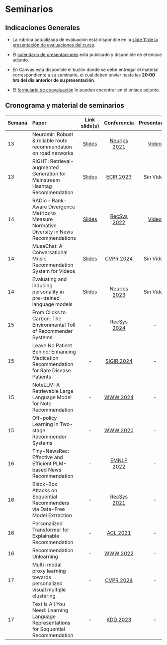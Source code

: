 # Seminarios

## Indicaciones Generales

- La rúbrica actualizada de evaluación está disponible en la [slide 11 de la presentación de evaluaciones del curso](https://uccl0-my.sharepoint.com/:p:/g/personal/dparras_uc_cl/EZ8G_FkyCKJAt6Fx23H7GWkBKl6ZeEdF9v222wJ5vAD5kA?e=xKdyxv&nav=eyJzSWQiOjI3MSwiY0lkIjoxODI4ODEzNjkzfQ). 

- El [calendario de presentaciones](https://uccl0-my.sharepoint.com/:x:/g/personal/dparras_uc_cl/ESvMv0yEcL1OiuPmfHbwIhABYW88ByAst9RWuDhkNIRkmg?e=SHOzqg) está publicado y disponible en el enlace adjunto.

- En Canvas está disponible el buzón donde se debe entregar el material correspondiente a su seminario, el cual deben enviar hasta las **20:00 hrs del día anterior de su presentación**.

- El [formulario de coevaluación](https://docs.google.com/forms/d/e/1FAIpQLSeVBcs37GbTIGxhxPoKGO5fC6epojtGuq69NUSO6vDNsg6exw/viewform?usp=preview) lo pueden encontrar en el enlace adjunto.

## Cronograma y material de seminarios

| Semana  | Paper            | Link slide(s) | Conferencia   | Presentación  |
|:--------|:-----------------|:-------------:|:-------------:|:-------------:|
|13       | Neuromlr: Robust & reliable route recommendation on road networks |[Slides](https://github.com/PUC-RecSys-Class/RecSysPUC-2025-1/blob/master/seminarios/NeuroMLR.pdf)|[Neurips 2021](https://proceedings.neurips.cc/paper_files/paper/2021/file/b922ede9c9eb9eabec1c1fecbdecb45d-Paper.pdf)|[Video](https://uccl0-my.sharepoint.com/:v:/g/personal/dparras_uc_cl/Ec3fyPRb6bVMofC9lU3JUyUBU0cWpWMzHqX6O5pLWnGTng?e=c3qT81&nav=eyJyZWZlcnJhbEluZm8iOnsicmVmZXJyYWxBcHAiOiJTdHJlYW1XZWJBcHAiLCJyZWZlcnJhbFZpZXciOiJTaGFyZURpYWxvZy1MaW5rIiwicmVmZXJyYWxBcHBQbGF0Zm9ybSI6IldlYiIsInJlZmVycmFsTW9kZSI6InZpZXcifX0%3D)|
|13       | RIGHT: Retrieval-augmented Generation for Mainstream Hashtag Recommendation |[Slides](https://github.com/PUC-RecSys-Class/RecSysPUC-2025-1/blob/master/seminarios/RIGHT_S_O_C.pdf)|[ECIR 2023](https://arxiv.org/pdf/2312.10466)|Sin Video|
|14       | RADio – Rank-Aware Divergence Metrics to Measure Normative Diversity in News Recommendations |[Slides](https://github.com/PUC-RecSys-Class/RecSysPUC-2025-1/blob/master/seminarios/RADio.pdf)|[RecSys 2022](https://dl.acm.org/doi/pdf/10.1145/3523227.3546780)|[Video](https://uccl0-my.sharepoint.com/:v:/g/personal/dparras_uc_cl/EXpD76k-qptLhBTJxo7vlvwBzZdsungEs_lG5ilMCTfzoQ?e=0P3OrY)|
|14       | MuseChat: A Conversational Music Recommendation System for Videos |[Slides](https://github.com/PUC-RecSys-Class/RecSysPUC-2025-1/blob/master/seminarios/Musechat.pdf)|[CVPR 2024](https://arxiv.org/pdf/2310.06282)|Sin Video|
|14       | Evaluating and inducing personality in pre-trained language models |[Slides](https://github.com/PUC-RecSys-Class/RecSysPUC-2025-1/blob/master/seminarios/Evaluating_and_Inducing_Personality_in_Pre-trained_Language_Models.pdf)|[Neurips 2023](https://proceedings.neurips.cc/paper_files/paper/2023/file/21f7b745f73ce0d1f9bcea7f40b1388e-Paper-Conference.pdf)|Sin Video|
|15       | From Clicks to Carbon: The Environmental Toll of Recommender Systems |-|[RecSys 2024](https://dl.acm.org/doi/pdf/10.1145/3640457.3688074)|-|
|15       | Leave No Patient Behind: Enhancing Medication Recommendation for Rare Disease Patients |-|[SIGIR 2024](https://arxiv.org/abs/2403.17745)|-|
|15       | NoteLLM: A Retrievable Large Language Model for Note Recommendation |-|[WWW 2024](https://arxiv.org/pdf/2403.01744)|-|
|15       | Off-policy Learning in Two-stage Recommender Systems |-|[WWW 2020](https://dl.acm.org/doi/pdf/10.1145/3366423.3380130)|-|
|16       | Tiny-NewsRec: Effective and Efficient PLM-based News Recommendation |-|[EMNLP 2022](https://arxiv.org/pdf/2112.00944)|-|
|16       | Black-Box Attacks on Sequential Recommenders via Data-Free Model Extraction |-|[RecSys 2021](https://dl.acm.org/doi/pdf/10.1145/3460231.3474275)|-|
|16       | Personalized Transformer for Explainable Recommendation |-|[ACL 2021](https://arxiv.org/pdf/2105.11601)|-|
|16       | Recommendation Unlearning |-|[WWW 2022](https://dl.acm.org/doi/abs/10.1145/3485447.3511997)|-|
|17       | Multi-modal proxy learning towards personalized visual multiple clustering |-|[CVPR 2024](https://openaccess.thecvf.com/content/CVPR2024/papers/Yao_Multi-Modal_Proxy_Learning_Towards_Personalized_Visual_Multiple_Clustering_CVPR_2024_paper.pdf)|-|
|17       | Text Is All You Need: Learning Language Representations for Sequential Recommendation |-|[KDD 2023](https://dl.acm.org/doi/pdf/10.1145/3580305.3599519)|-|
